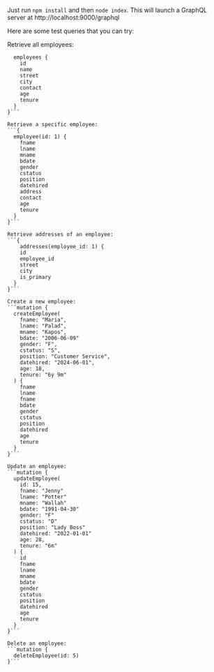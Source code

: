 Just run `npm install` and then `node index`. This will launch a GraphQL server at http://localhost:9000/graphql

Here are some test queries that you can try:

Retrieve all employees:
```{
  employees {
    id
    name
    street
    city
    contact
    age
    tenure
  }
}```

Retrieve a specific employee:
```{
  employee(id: 1) {
    fname
    lname
    mname
    bdate
    gender
    cstatus
    position
    datehired
    address
    contact
    age
    tenure
  }
}```

Retrieve addresses of an employee:
```{
	addresses(employee_id: 1) {
  	id
    employee_id
  	street
  	city
    is_primary
  }
}```

Create a new employee:
```mutation {
  createEmployee(
    fname: "Maria",
    lname: "Palad",
    mname: "Kapos",
    bdate: "2006-06-09"
    gender: "F",
    cstatus: "S",
    position: "Customer Service",
    datehired: "2024-06-01",
    age: 18,
    tenure: "6y 9m"
  ) {
    fname
    lname
    fname
    bdate
    gender
    cstatus
    position
    datehired
    age
    tenure
  }
}```

Update an employee:
```mutation {
  updateEmployee(
    id: 15,
    fname: "Jenny"
    lname: "Potter"
    mname: "Wallah"
    bdate: "1991-04-30"
    gender: "F"
    cstatus: "D"
    position: "Lady Boss"
    datehired: "2022-01-01"
    age: 28,
    tenure: "6m"
  ) {
    id
    fname
    lname
    mname
    bdate
    gender
    cstatus
    position
    datehired
    age
    tenure
  }
}```

Delete an employee:
```mutation {
  deleteEmployee(id: 5)
}```
